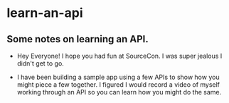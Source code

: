 # learn-an-api


## Some notes on learning an API.

* Hey Everyone! I hope you had fun at SourceCon. I was super jealous I didn't get to go.

* I have been building a sample app using a few APIs to show how you might piece a few
together. I figured I would record a video of myself working through an API so you can learn how you might do the same.
